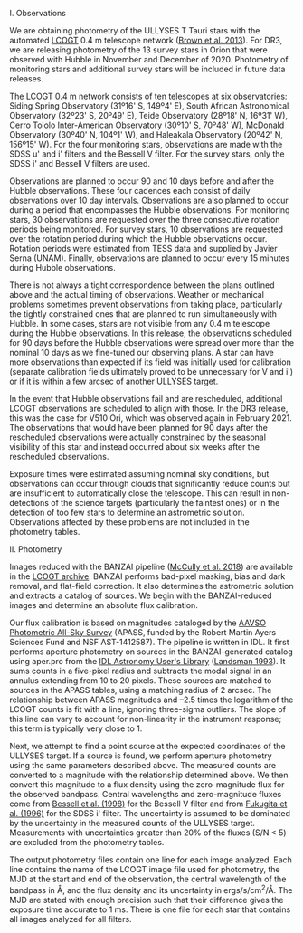 I. Observations

We are obtaining photometry of the ULLYSES T Tauri stars with the automated [LCOGT](https://lco.global/) 0.4 m telescope network ([Brown et al. 2013](https://ui.adsabs.harvard.edu/abs/2013PASP..125.1031B/abstract)). For DR3, we are releasing photometry of the 13 survey stars in Orion that were observed with Hubble in November and December of 2020. Photometry of monitoring stars and additional survey stars will be included in future data releases.

The LCOGT 0.4 m network consists of ten telescopes at six observatories: Siding Spring Observatory (31º16' S, 149º4' E), South African Astronomical Observatory (32º23' S, 20º49' E), ‪Teide Observatory‬ (28º18' N, 16º31' W)‪,‬ Cerro Tololo Inter-American Observatory (30º10' S, 70º48' W), McDonald Observatory (30º40' N, 104º1' W), ‪and ‬Haleakala Observatory (20º42' N, 156º15' W). For the four monitoring stars, observations are made with the SDSS u' and i' filters and the Bessell V filter. For the survey stars, only the SDSS i' and Bessell V filters are used.

Observations are planned to occur 90 and 10 days before and after the Hubble observations. These four cadences each consist of daily observations over 10 day intervals. Observations are also planned to occur during a period that encompasses the Hubble observations. For monitoring stars, 30 observations are requested over the three consecutive rotation periods being monitored. For survey stars, 10 observations are requested over the rotation period during which the Hubble observations occur. Rotation periods were estimated from TESS data and supplied by Javier Serna (UNAM). Finally, observations are planned to occur every 15 minutes during Hubble observations.

There is not always a tight correspondence between the plans outlined above and the actual timing of observations. Weather or mechanical problems sometimes prevent observations from taking place, particularly the tightly constrained ones that are planned to run simultaneously with Hubble. In some cases, stars are not visible from any 0.4 m telescope during the Hubble observations. In this release, the observations scheduled for 90 days before the Hubble observations were spread over more than the nominal 10 days as we fine-tuned our observing plans. A star can have more observations than expected if its field was initially used for calibration (separate calibration fields ultimately proved to be unnecessary for V and i') or if it is within a few arcsec of another ULLYSES target.

In the event that Hubble observations fail and are rescheduled, additional LCOGT observations are scheduled to align with those. In the DR3 release, this was the case for V510 Ori, which was observed again in February 2021. The observations that would have been planned for 90 days after the rescheduled observations were actually constrained by the seasonal visibility of this star and instead occurred about six weeks after the rescheduled observations.

Exposure times were estimated assuming nominal sky conditions, but observations can occur through clouds that significantly reduce counts but are insufficient to automatically close the telescope. This can result in non-detections of the science targets (particularly the faintest ones) or in the detection of too few stars to determine an astrometric solution. Observations affected by these problems are not included in the photometry tables.

II. Photometry

Images reduced with the BANZAI pipeline ([‪McCully et al. 2018](https://ui.adsabs.harvard.edu/abs/2018SPIE10707E..0KM/abstract)) are available in the [LCOGT archive](https://archive.lco.global/). BANZAI performs bad-pixel masking, bias and dark removal, and flat-field correction. It also determines the astrometric solution and extracts a catalog of sources. We begin with the BANZAI-reduced images and determine an absolute flux calibration.

Our flux calibration is based on magnitudes cataloged by the [AAVSO Photometric All-Sky Survey](https://www.aavso.org/apass) (APASS, funded by the Robert Martin Ayers Sciences Fund and NSF AST-1412587). The pipeline is written in IDL. It first performs aperture photometry on sources in the BANZAI-generated catalog using aper.pro from the [IDL Astronomy User's Library](https://idlastro.gsfc.nasa.gov/) ([Landsman 1993](https://ui.adsabs.harvard.edu/abs/1993ASPC...52..246L/abstract)). It sums counts in a five-pixel radius and subtracts the modal signal in an annulus extending from 10 to 20 pixels. These sources are matched to sources in the APASS tables, using a matching radius of 2 arcsec. The relationship between APASS magnitudes and –2.5 times the logarithm of the LCOGT counts is fit with a line, ignoring three-sigma outliers. The slope of this line can vary to account for non-linearity in the instrument response; this term is typically very close to 1.

Next, we attempt to find a point source at the expected coordinates of the ULLYSES target. If a source is found, we perform aperture photometry using the same parameters described above. The measured counts are converted to a magnitude with the relationship determined above. We then convert this magnitude to a flux density using the zero-magnitude flux for the observed bandpass. Central wavelengths and zero-magnitude fluxes come from [Bessell et al. (1998)](https://ui.adsabs.harvard.edu/abs/1998A%26A...333..231B/abstract) for the Bessell V filter and from [Fukugita et al. (1996)](https://ui.adsabs.harvard.edu/abs/1996AJ....111.1748F/abstract) for the SDSS i' filter. The uncertainty is assumed to be dominated by the uncertainty in the measured counts of the ULLYSES target. Measurements with uncertainties greater than 20% of the fluxes (S/N < 5) are excluded from the photometry tables.

The output photometry files contain one line for each image analyzed. Each line contains the name of the LCOGT image file used for photometry, the MJD at the start and end of the observation, the central wavelength of the bandpass in Å, and the flux density and its uncertainty in ergs/s/cm<sup>2</sup>/Å. The MJD are stated with enough precision such that their difference gives the exposure time accurate to 1 ms. There is one file for each star that contains all images analyzed for all filters.